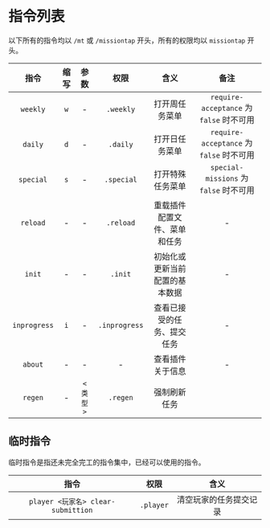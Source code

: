 # 指令列表

以下所有的指令均以 `/mt` 或 `/missiontap` 开头，所有的权限均以 `missiontap` 开头。

|指令|缩写|参数|权限|含义|备注|
|:-:|:-:|:-:|:-:|:-:|:-:|
|`weekly`|`w`|-|`.weekly`|打开周任务菜单|`require-acceptance` 为 `false` 时不可用|
|`daily`|`d`|-|`.daily`|打开日任务菜单|`require-acceptance` 为 `false` 时不可用|
|`special`|`s`|-|`.special`|打开特殊任务菜单|`special-missions` 为 `false` 时不可用|
|`reload`|-|-|`.reload`|重载插件配置文件、菜单和任务|-|
|`init`|-|-|`.init`|初始化或更新当前配置的基本数据|-|
|`inprogress`|`i`|-|`.inprogress`|查看已接受的任务、提交任务|-|
|`about`|-|-|-|查看插件关于信息|-|
|`regen`|-|`<类型>`|`.regen`|强制刷新任务

## 临时指令

临时指令是指还未完全完工的指令集中，已经可以使用的指令。

|指令|权限|含义|
|:-:|:-:|:-:|
|`player <玩家名> clear-submittion`|`.player`|清空玩家的任务提交记录|